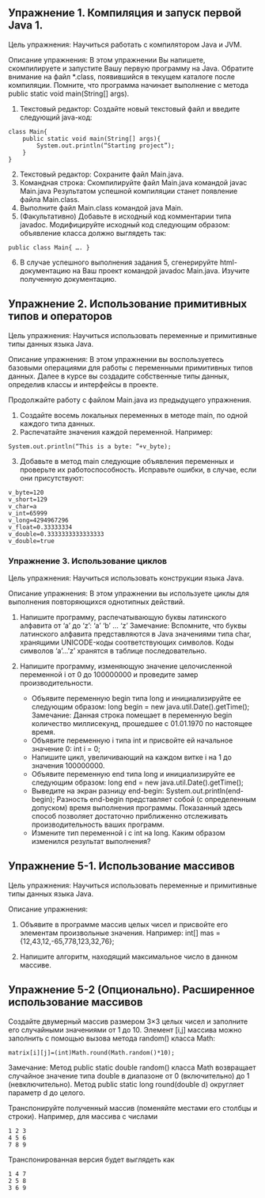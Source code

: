 ## Упражнение 1. Компиляция и запуск первой Java 1.

Цель упражнения: Научиться работать с компилятором Java и JVM.

Описание упражнения: В этом упражнении Вы напишете, скомпилируете и запустите Вашу первую программу на Java. Обратите внимание на файл *.class, появившийся в текущем каталоге после компиляции. Помните, что программа начинает выполнение с метода public static void main(String[] args).

1. Текстовый редактор: Создайте новый текстовый файл и введите следующий java-код: 
```
class Main{ 
    public static void main(String[] args){ 
        System.out.println(“Starting project”); 
    } 
}
```
2. Текстовый редактор: Сохраните файл Main.java.
3. Командная строка: Скомпилируйте файл Main.java командой javac Main.java Результатом успешной компиляции станет появление файла Main.class.
4. Выполните файл Main.class командой java Main.
5. (Факультативно) Добавьте в исходный код комментарии типа javadoc. Модифицируйте исходный код следующим образом: объявление класса должно выглядеть так: 
```
public class Main{ …. }
```
6. В случае успешного выполнения задания 5, сгенерируйте html-документацию на Ваш проект командой javadoc Main.java. Изучите полученную документацию.

## Упражнение 2. Использование примитивных типов и операторов

Цель упражнения: Научиться использовать переменные и примитивные типы данных языка Java.

Описание упражнения: В этом упражнении вы воспользуетесь базовыми операциями для работы с переменными примитивных типов данных. Далее в курсе вы создадите собственные типы данных, определив классы и интерфейсы в проекте.

Продолжайте работу с файлом Main.java из предыдущего упражнения.

1. Создайте восемь локальных переменных в методе main, по одной каждого типа данных.
2. Распечатайте значения каждой переменной. Например: 
```
System.out.println(“This is a byte: ”+v_byte);
```
3. Добавьте в метод main следующие объявления переменных и проверьте их работоспособность. Исправьте ошибки, в случае, если они присутствуют: 
```
v_byte=120
v_short=129
v_char=a
v_int=65999
v_long=4294967296
v_float=0.33333334
v_double=0.3333333333333333
v_double=true
```

### Упражнение 3. Использование циклов

Цель упражнения: Научиться использовать конструкции языка Java.

Описание упражнения: В этом упражнении вы используете циклы для выполнения повторяющихся однотипных действий.

1. Напишите программу, распечатывающую буквы латинского алфавита от ‘a’ до ‘z’: ‘a’ ‘b’ … ‘z’ Замечание: Вспомните, что буквы латинского алфавита представляются в Java значениями типа char, хранящими UNICODE-коды соответствующих символов. Коды символов ‘a’…’z’ хранятся в таблице последовательно.
2. Напишите программу, изменяющую значение целочисленной переменной i от 0 до 100000000 и проведите замер производительности.

    - Объявите переменную begin типа long и инициализируйте ее следующим образом: long begin = new java.util.Date().getTime(); Замечание: Данная строка помещает в переменную begin количество миллисекунд, прошедшее с 01.01.1970 по настоящее время.
    - Объявите переменную i типа int и присвойте ей начальное значение 0: int i = 0;
    - Напишите цикл, увеличивающий на каждом витке i на 1 до значения 100000000.
    - Объявите переменную end типа long и инициализируйте ее следующим образом: long end = new java.util.Date().getTime();
    - Выведите на экран разницу end-begin: System.out.println(end-begin); Разность end-begin представляет собой (с определенным допуском) время выполнения программы. Показанный здесь способ позволяет достаточно приближенно отслеживать производительность ваших программ.
    - Измените тип переменной i c int на long. Каким образом изменился результат выполнения?

## Упражнение 5-1. Использование массивов

Цель упражнения: Научиться использовать переменные и примитивные типы данных языка Java.

Описание упражнения:

1. Объявите в программе массив целых чисел и присвойте его элементам произвольные значения. Например: int[] mas = {12,43,12,-65,778,123,32,76};

2. Напишите алгоритм, находящий максимальное число в данном массиве.

## Упражнение 5-2 (Опционально). Расширенное использование массивов

Создайте двумерный массив размером 3×3 целых чисел и заполните его случайными значениями от 1 до 10. Элемент [i,j] массива можно заполнить с помощью вызова метода random() класса Math: 
```
matrix[i][j]=(int)Math.round(Math.random()*10); 
```
Замечание: Метод public static double random() класса Math возвращает случайное значение типа double в диапазоне от 0 (включительно) до 1 (невключительно). Метод public static long round(double d) округляет параметр d до целого.

Транспонируйте полученный массив (поменяйте местами его столбцы и строки). Например, для массива с числами 
```
1 2 3
4 5 6
7 8 9 
```
Транспонированная версия будет выглядеть как 
```
1 4 7
2 5 8
3 6 9
```
